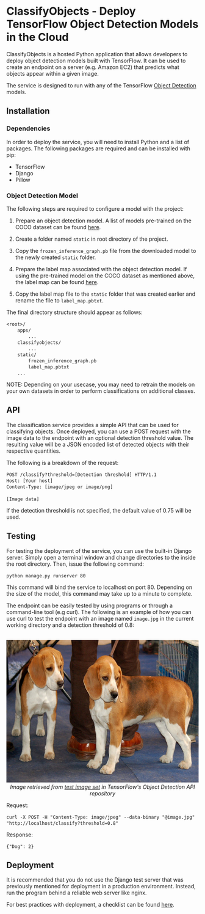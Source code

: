 # ClassifyObjects - Deploy TensorFlow Object Detection Models in the Cloud

ClassifyObjects is a hosted Python application that allows developers to deploy object detection models built with TensorFlow. It can be used to create an endpoint on a server (e.g. Amazon EC2) that predicts what objects appear within a given image.

The service is designed to run with any of the TensorFlow [Object Detection](https://github.com/tensorflow/models/tree/master/research/object_detection) models.


## Installation

### Dependencies

In order to deploy the service, you will need to install Python and a list of packages. The following packages are required and can be installed with pip:

- TensorFlow
- Django
- Pillow

### Object Detection Model

The following steps are required to configure a model with the project:

1. Prepare an object detection model. A list of models pre-trained on the COCO dataset can be found [here](https://github.com/tensorflow/models/blob/master/research/object_detection/g3doc/detection_model_zoo.md#coco-trained-models-coco-models).

2. Create a folder named `static` in root directory of the project.

3. Copy the `frozen_inference_graph.pb` file from the downloaded model to the newly created `static` folder.

4. Prepare the label map associated with the object detection model. If using the pre-trained model on the COCO dataset as mentioned above, the label map can be found [here](https://github.com/tensorflow/models/blob/master/research/object_detection/data/mscoco_label_map.pbtxt).

5. Copy the label map file to the `static` folder that was created earlier and rename the file to `label_map.pbtxt`.

The final directory structure should appear as follows:
```
<root>/
    apps/
        ...
    classifyobjects/
        ...
    static/
        frozen_inference_graph.pb
        label_map.pbtxt
    ...
```

NOTE: Depending on your usecase, you may need to retrain the models on your own datasets in order to perform classifications on additional classes.


## API

The classification service provides a simple API that can be used for classifying objects. Once deployed, you can use a POST request with the image data to the endpoint with an optional detection threshold value. The resulting value will be a JSON encoded list of detected objects with their respective quantities.

The following is a breakdown of the request:

```
POST /classify?threshold=[Detection threshold] HTTP/1.1
Host: [Your host]
Content-Type: [image/jpeg or image/png]

[Image data]
```

If the detection threshold is not specified, the default value of 0.75 will be used.


## Testing

For testing the deployment of the service, you can use the built-in Django server. Simply open a terminal window and change directories to the inside the root directory. Then, issue the following command:
```
python manage.py runserver 80
```

This command will bind the service to localhost on port 80. Depending on the size of the model, this command may take up to a minute to complete.

The endpoint can be easily tested by using programs or through a command-line tool (e.g curl).
The following is an example of how you can use curl to test the endpoint with an image named `image.jpg` in the current working directory and a detection threshold of 0.8:

<div align="center">
    <br>
    <img src="https://github.com/tensorflow/models/raw/f87a58cd96d45de73c9a8330a06b2ab56749a7fa/research/object_detection/test_images/image1.jpg" width="600" height="373">
    <br>
    <i>Image retrieved from <a href="https://github.com/tensorflow/models/tree/master/research/object_detection/test_images">test image set</a> in TensorFlow's Object Detection API repository</i>
</div>

Request:
```
curl -X POST -H "Content-Type: image/jpeg" --data-binary "@image.jpg" "http://localhost/classify?threshold=0.8"
```

Response:
```
{"Dog": 2}
```


## Deployment

It is recommended that you do not use the Django test server that was previously mentioned for deployment in a production environment. Instead, run the program behind a reliable web server like nginx.

For best practices with deployment, a checklist can be found [here](https://docs.djangoproject.com/en/2.0/howto/deployment/checklist/).